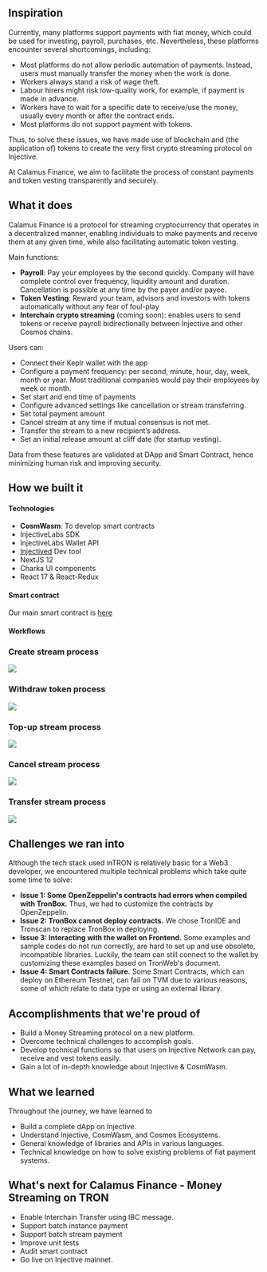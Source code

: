 ## Inspiration

Currently, many platforms support payments with fiat money, which could be used for investing, payroll, purchases, etc. Nevertheless, these platforms encounter several shortcomings, including:
- Most platforms do not allow periodic automation of payments. Instead, users must manually transfer the money when the work is done.
- Workers always stand a risk of wage theft.
- Labour hirers might risk low-quality work, for example, if payment is made in advance.
- Workers have to wait for a specific date to receive/use the money, usually every month or after the contract ends.
- Most platforms do not support payment with tokens.

Thus, to solve these issues, we have made use of blockchain and (the application of) tokens to create the very first crypto streaming protocol on Injective.

At Calamus Finance, we aim to facilitate the process of constant payments and token vesting transparently and securely.

## What it does

Calamus Finance is a protocol for streaming cryptocurrency that operates in a decentralized manner, enabling individuals to make payments and receive them at any given time, while also facilitating automatic token vesting.

Main functions:
- **Payroll**: Pay your employees by the second quickly. Company will have complete control over frequency, liquidity amount and duration. Cancellation is possible at any time by the payer and/or payee.
- **Token Vesting**: Reward your team, advisors and investors with tokens automatically without any fear of foul-play
- **Interchain crypto streaming** (coming soon):  enables users to send tokens or receive payroll bidirectionally between Injective and other Cosmos chains.


Users can:
- Connect their Keplr wallet with the app
- Configure a payment frequency: per second, minute, hour, day, week, month or year. Most traditional companies would pay their employees by week or month.
- Set start and end time of payments
- Configure advanced settings like cancellation or stream transferring.
- Set total payment amount
- Cancel stream at any time if mutual consensus is not met.
- Transfer the stream to a new recipient’s address.
- Set an initial release amount at cliff date (for startup vesting).

Data from these features are validated at DApp and Smart Contract, hence minimizing human risk and improving security.

## How we built it
#### Technologies
- **CosmWasm**: To develop smart contracts
- InjectiveLabs SDK
- InjectiveLabs Wallet API
- [Injectived](https://docs.injective.network/develop/tools/injectived/install) Dev tool
- NextJS 12
- Charka UI components
- React 17 & React-Redux

#### Smart contract

Our main smart contract is [here](https://testnet.explorer.injective.network/contract/inj1tna3283sjqd4vdehglz9r8hgswel3jl6vx8q4a/?tab=transactions)

#### Workflows
### Create stream process
![](https://github.com/calamuslabs/injective-calamus-finance/blob/c33395360a9577a4e9a66e075b11a552498bf5e5/docs/CreateStream.jpg)

### Withdraw token process

![](https://github.com/calamuslabs/injective-calamus-finance/blob/c33395360a9577a4e9a66e075b11a552498bf5e5/docs/WithdrawProccess.jpg)

### Top-up stream process
![](https://github.com/calamuslabs/injective-calamus-finance/blob/c33395360a9577a4e9a66e075b11a552498bf5e5/docs/TopupProcess.jpg)

### Cancel stream process
![](https://github.com/calamuslabs/injective-calamus-finance/blob/c33395360a9577a4e9a66e075b11a552498bf5e5/docs/CancelProcess.jpg)

### Transfer stream process
![](https://github.com/calamuslabs/injective-calamus-finance/blob/c33395360a9577a4e9a66e075b11a552498bf5e5/docs/TransferProcess.jpg)



## Challenges we ran into

Although the tech stack used inTRON is relatively basic for a Web3 developer, we encountered multiple technical problems which take quite some time to solve:

- **Issue 1: Some OpenZeppelin's contracts had errors when compiled with TronBox.** Thus, we had to customize the contracts by OpenZeppelin.
- **Issue 2: TronBox cannot deploy contracts.** We chose TronIDE and Tronscan to replace TronBox in deploying.
- **Issue 3: Interacting with the wallet on Frontend.** Some examples and sample codes do not run correctly, are hard to set up and use obsolete, incompatible libraries. Luckily, the team can still connect to the wallet by customizing these examples based on TronWeb's document.
- **Issue 4: Smart Contracts failure.** Some Smart Contracts, which can deploy on Ethereum Testnet, can fail on TVM due to various reasons, some of which relate to data type or using an external library.


## Accomplishments that we're proud of

- Build a Money Streaming protocol on a new platform.
- Overcome technical challenges to accomplish goals.
- Develop technical functions so that users on Injective Network can pay, receive and vest tokens easily.
- Gain a lot of in-depth knowledge about Injective & CosmWasm.

## What we learned

Throughout the journey, we have learned to
- Build a complete dApp on Injective.
- Understand Injective, CosmWasm, and Cosmos Ecosystems.
- General knowledge of libraries and APIs in various languages.
- Technical knowledge on how to solve existing problems of fiat payment systems.

## What's next for Calamus Finance - Money Streaming on TRON

- Enable Interchain Transfer using IBC message.
- Support batch instance payment
- Support batch stream payment
- Improve unit tests
- Audit smart contract
- Go live on Injective mainnet.


